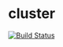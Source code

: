 cluster
=======

[![Build Status](https://travis-ci.org/DevBytes/cluster.svg?branch=master)](https://travis-ci.org/DevBytes/cluster)
